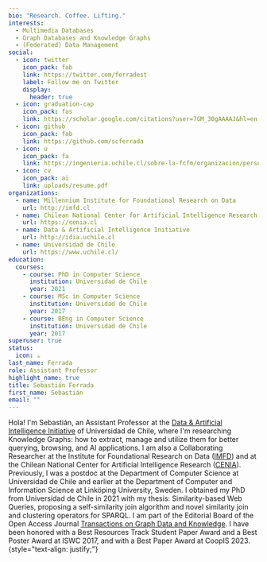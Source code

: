 ```yaml
---
bio: "Research. Coffee. Lifting."
interests:
  - Multimedia Databases
  - Graph Databases and Knowledge Graphs
  - (Federated) Data Management
social:
  - icon: twitter
    icon_pack: fab
    link: https://twitter.com/ferradest
    label: Follow me on Twitter
    display:
      header: true
  - icon: graduation-cap
    icon_pack: fas
    link: https://scholar.google.com/citations?user=7GM_30gAAAAJ&hl=en
  - icon: github
    icon_pack: fab
    link: https://github.com/scferrada
  - icon: u
    icon_pack: fa
    link: https://ingenieria.uchile.cl/sobre-la-fcfm/organizacion/personas/cuerpo-academico/a-z?qui_id=2969974
  - icon: cv
    icon_pack: ai
    link: uploads/resume.pdf
organizations:
  - name: Millennium Institute for Foundational Research on Data
    url: http://imfd.cl
  - name: Chilean National Center for Artificial Intelligence Research
    url: https://cenia.cl
  - name: Data & Artificial Intelligence Initiative 
    url: http://idia.uchile.cl
  - name: Universidad de Chile
    url: https://www.uchile.cl/
education:
  courses:
    - course: PhD in Computer Science
      institution: Universidad de Chile
      year: 2021
    - course: MSc in Computer Science
      institution: Universidad de Chile
      year: 2017
    - course: BEng in Computer Science
      institution: Universidad de Chile
      year: 2017
superuser: true
status:
  icon: ☕️
last_name: Ferrada
role: Assistant Professor
highlight_name: true
title: Sebastián Ferrada
first_name: Sebastián
email: ""
---
```

Hola! I'm Sebastián, an Assistant Professor at the [Data & Artificial Intelligence Initiative](http://idia.uchile.cl) of Universidad de Chile, where I'm researching Knowledge Graphs: how to extract, manage and utilize them for better querying, browsing, and AI applications.
I am also a Collaborating Researcher at the Institute for Foundational Research on Data ([IMFD](http://imfd.cl)) and at the Chilean National Center for Artificial Intelligence Research ([CENIA](http://cenia.cl)). 
Previously, I was a postdoc at the Department of Computer Science at Universidad de Chile and earlier at the Department of Computer and Information Science at Linköping University, Sweden.
I obtained my PhD from Universidad de Chile in 2021 with my thesis: Similarity-based Web Queries, 
proposing a self-similarity join algorithm and novel similarity join and clustering operators for SPARQL.
I am part of the Editorial Board of the Open Access Journal [Transactions on Graph Data and Knowledge](https://www.dagstuhl.de/en/publishing/series/details/tgdk).
I have been honored with a Best Resources Track Student Paper Award and a Best Poster Award at ISWC 2017, and with a Best Paper Award at CoopIS 2023.
{style="text-align: justify;"}